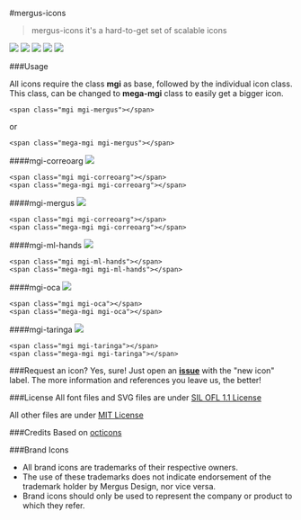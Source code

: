 #mergus-icons

>mergus-icons it's a hard-to-get set of scalable icons

![ ](mergus-icons/lib/svg/mergus.svg  "mgi-mergus") ![](mergus-icons/lib/svg/correoarg.svg) ![](mergus-icons/lib/svg/ml-hands.svg) ![](mergus-icons/lib/svg/oca.svg) ![](mergus-icons/lib/svg/taringa.svg) 

 
###Usage

All icons require the class **mgi** as base, followed by the individual icon class. This class, can be changed to **mega-mgi** class to easily get a bigger icon.

	<span class="mgi mgi-mergus"></span>

or

	<span class="mega-mgi mgi-mergus"></span>

####mgi-correoarg
![](mergus-icons/lib/svg/correoarg.svg) 

	<span class="mgi mgi-correoarg"></span>
	<span class="mega-mgi mgi-correoarg"></span>

####mgi-mergus
![](mergus-icons/lib/svg/mergus.svg) 

	<span class="mgi mgi-correoarg"></span>
	<span class="mega-mgi mgi-correoarg"></span>

####mgi-ml-hands
![](mergus-icons/lib/svg/ml-hands.svg) 

	<span class="mgi mgi-ml-hands"></span>
	<span class="mega-mgi mgi-ml-hands"></span>

####mgi-oca
![](mergus-icons/lib/svg/oca.svg) 

	<span class="mgi mgi-oca"></span>
	<span class="mega-mgi mgi-oca"></span>

####mgi-taringa
![](mergus-icons/lib/svg/taringa.svg) 

	<span class="mgi mgi-taringa"></span>
	<span class="mega-mgi mgi-taringa"></span>

###Request an icon? Yes, sure!
Just open an [**issue**](https://github.com/MergusDesign/mergus-icons/issues) with the "new icon" label. The more information and references you leave us, the better!


###License
All font files and SVG files are under [SIL OFL 1.1 License](http://scripts.sil.org/cms/scripts/page.php?site_id=nrsi&id=OFL) 

All other files are under [MIT License](https://opensource.org/licenses/mit-license.html) 

###Credits
Based on [octicons](https://github.com/primer/octicons)

###Brand Icons

 - All brand icons are trademarks of their respective owners.
 - The use of these trademarks does not indicate endorsement of the trademark holder by Mergus Design, nor vice versa.
 - Brand icons should only be used to represent the company or product to which they refer.